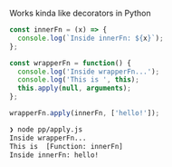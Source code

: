 Works kinda like decorators in Python

```js
const innerFn = (x) => {
  console.log(`Inside innerFn: ${x}`);
};

const wrapperFn = function() {
  console.log('Inside wrapperFn...');
  console.log('This is ', this);
  this.apply(null, arguments); 
};

wrapperFn.apply(innerFn, ['hello!']);
```

```bash
❯ node pp/apply.js
Inside wrapperFn...
This is  [Function: innerFn]
Inside innerFn: hello!
```